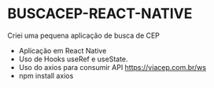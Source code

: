 # BUSCACEP-REACT-NATIVE
Criei uma pequena aplicação de busca de CEP

- Aplicação em React Native
- Uso de Hooks  useRef e useState. 
- Uso do axios para consumir API  https://viacep.com.br/ws
- npm install axios
